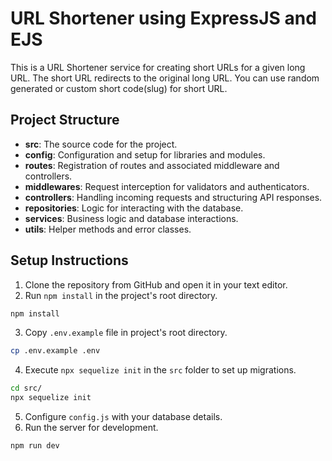 # URL Shortener using ExpressJS and EJS

This is a URL Shortener service for creating short URLs for a given long URL. The short URL redirects to the original long URL. You can use random generated or custom short code(slug) for short URL.

## Project Structure

- **src**: The source code for the project.
- **config**: Configuration and setup for libraries and modules.
- **routes**: Registration of routes and associated middleware and controllers.
- **middlewares**: Request interception for validators and authenticators.
- **controllers**: Handling incoming requests and structuring API responses.
- **repositories**: Logic for interacting with the database.
- **services**: Business logic and database interactions.
- **utils**: Helper methods and error classes.

## Setup Instructions

1. Clone the repository from GitHub and open it in your text editor.
2. Run `npm install` in the project's root directory.
```sh
npm install
```
3. Copy `.env.example` file in project's root directory.
```sh
cp .env.example .env
```
4. Execute `npx sequelize init` in the `src` folder to set up migrations.
```sh
cd src/
npx sequelize init
```
5. Configure `config.js` with your database details.
6. Run the server for development.
```sh
npm run dev
```


